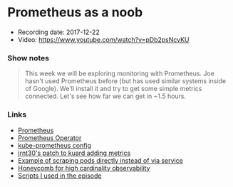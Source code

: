 # Prometheus as a noob

- Recording date: 2017-12-22
- Video: https://www.youtube.com/watch?v=pDb2psNcvKU

### Show notes

> This week we will be exploring monitoring with Prometheus. Joe hasn't used Prometheus before (but has used similar systems inside of Google).  We'll install it and try to get some simple metrics connected.  Let's see how far we can get in ~1.5 hours.

### Links

 - [Prometheus](https://prometheus.io)
 - [Prometheus Operator](https://github.com/coreos/prometheus-operator)
 - [kube-prometheus config](https://github.com/coreos/prometheus-operator/tree/master/contrib/kube-prometheus)
 - [jrnt30's patch to kuard adding metrics](https://github.com/kubernetes-up-and-running/kuard/pull/14)
 - [Example of scraping pods directly instead of via service](https://github.com/prometheus/prometheus/blob/70f3d1e9f95ad6611be2e76fad44f07b0a2579ca/documentation/examples/prometheus-kubernetes.yml#L248)
 - [Honeycomb for high cardinality observability](https://honeycomb.io)
 - [Scripts I used in the episode](https://gist.github.com/jbeda/50ce424c318a1862e5c619ea649f7c53)
